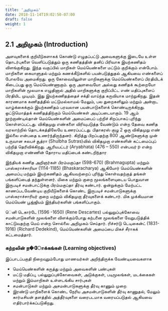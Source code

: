 ```yaml
---
title: 'அறிமுகம்'
date: 2018-11-14T19:02:50-07:00
draft: false
weight: 1
---
```



## 2.1 அறிமுகம் (Introduction)

அளவுகளைக் குறியீடுகளாகக் கொண்டு எழுதப்பட்டு அவைகளுக்கு இடையே உள்ள தொடர்புகளை
வெளிப்படுத்தும் ஒரு கணிதத்தின் தனிப் பிரிவாக இயற்கணிதம் விளங்குகிறது. இந்த வகுப்பில் மாறிகள்
மெய்யெண்களை மட்டும் குறிக்கும் என்போம். மாறிகளை கையாளுதல் மற்றும் கணக்கீடுகளில் 
பயன்படுத்துதல் ஆகியவை எண்களைப் போலவே அமைகிறது. ஒரு கோவையிலுள்ள மாறிகளுக்கு 
மெய்யெண்களைப் பிரதியிடக் கிடைப்பது ஒரு மெய்யெண்ணாகும். ஒரு அளவையோ அல்லது கணிதக் 
கூற்றையோ மாறிகளின் மூலமாக எழுதினால் அதில் மாறிகளுக்கு குறிப்பிட்ட எண் மதிப்புகளைப்
பிரதியிட முடியும். இது இயற்கணிதத்தைச் சக்தி வாய்ந்த கருவியாக மாற்றுகிறது. இதன் காரணமாக 
கணிதத்தில் மட்டுமல்லாமல் மேலும், பல துறைகளிலும் மற்றும் அன்றாட வாழ்க்கைக்கும் இயற்கணிதம் 
பரவலான பயன்பாடுகளைக் கொண்டிருக்கிறது. ஒட்டுமொத்தக் கணிதத்திற்கும் மெய்யெண்கள்
அடிப்படையாகும். 19 ஆம் நூற்றாண்டில்தான் மெய்யெண்களின் அமைப்பைப் பற்றிச் சிறப்பாகப் புரிந்து 
கொள்ளப்பட்டது. விகிதமுறு எண்களை விரிவுபடுத்த வேண்டும் என்ற தேவை கணித வரலாற்றில் 
தொடக்கத்திலேயே உணரப்பட்டது. பிதாகரஸ் குழு 2 ஒரு விகிதமுறு எண் இல்லை என்பதை
உணர்ந்திருந்தனர். கிறித்து பிறப்பதற்கு 800 ஆண்டுகளுக்கு முன் உருவான சுலபச் சூத்ரா (Shulbha 
Sutras)வில் விகிதமுறா எண்களின் கட்டமைப்புப் பற்றித் தெரிவிக்கிறது. ஆரியபட்டர் (Aryabhata)
(476 – 550) என்பவர் p என்ற விகிதமுறா எண்ணின் தோராய மதிப்பைக் கண்டறிந்தார

இந்தியக் கணித அறிஞர்கள் பிரம்மகுப்தா (598-670) (Brahmagupta) மற்றும் பாஸ்கராச்சாரியா
(1114-1185) (Bhaskaracharya) ஆகியோர் மெய்யெண்களின் அமைப்பு மற்றும் 
இயற்கணிதம் ஆகியவற்றைப் புரிந்து கொள்வதற்குத் தங்கள் பங்களிப்பைத் 
தந்துள்ளனர். மிகை மற்றும் குறை மூலங்களையுடைய பொதுவான 
இருபடிச் சமன்பாட்டுக்கு பிரம்மகுப்தா தீர்வு கண்டார். ஒன்றுக்கும் மேற்பட்ட
காணப்படவேண்டிய குறியீடுகளைக் கொண்ட இருபடிச் சமன்பாடுகளுக்கு 
பாஸ்கராச்சாரியர் குறை மற்றும் விகிதமுறா தீர்வுகளைக் கண்டார். மிக 
முக்கியமான மெய்யெண் பூஜ்ஜியம் இந்தியர்களின் பங்களிப்பாகும். 

ெனி டெகார்டே (1596 -1650) (Rene Descartes) பல்லுறுப்புக்கோவை 
சமன்பாடுகளின் மூலங்களை விளக்கும்போது கற்பனை மூலங்களை
வேறுபடுத்திக் காட்டுவதற்கு மெய் என்ற சொல்லை அறிமுகம் செய்தார். 
ரிச்சர்டு டெடிகைன்ட் (1831-1916) (Richard Dedekind), மெய்யெண்களின் அமைப்பை மிகச் சீராகக் 
கட்டமைத்தார்.

### கற்றலின் ந�ோக்கங்கள் (Learning objectives) 
இப்பாடப்பகுதி நிறைவுறும்போது மாணவர்கள் அறிந்திருக்க வேண்டியவைகளாக 
* மெய்யெண்களின் கருத்து மற்றும் அவைகளின் பண்புகள்
* மட்டு மதிப்பு, பல்லுறுப்புக்கோவைகள், அடுக்குகள், படிமூலங்கள், மடக்கைகள் மற்றும் 
இம்மாறிகள் உள்ளடங்கிய சார்புகள்
* சமன்பாடுகள் மற்றும் அசமன்பாடுகளுக்கு தீர்வு காணும் முறை
* இரண்டு மாறிகளைக் கொண்ட நேரிய அசமன்பாடுகளின் தீர்வு காணுதல், மேலும் 
கார்டீசியன் தளத்தில் அத்தீர்வுகளை வரைபடமாக வரையப்படுதல்
ஆகியவை எதிர்பார்க்கப்படுகிறது.